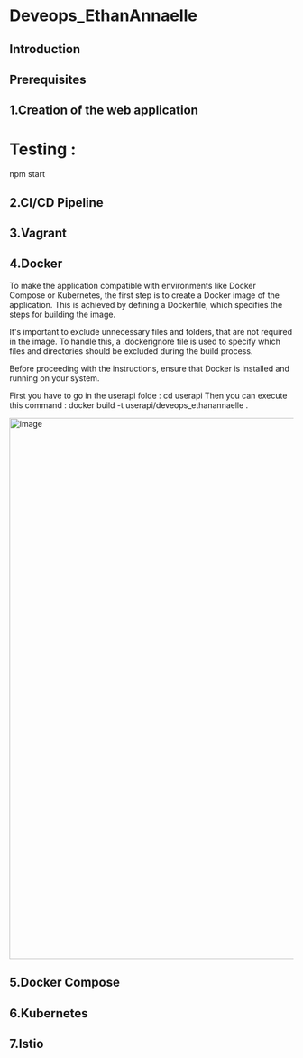 # Deveops_EthanAnnaelle

## Introduction

## Prerequisites

## 1.Creation of the web application

# Testing :
npm start

## 2.CI/CD Pipeline

## 3.Vagrant

## 4.Docker
To make the application compatible with environments like Docker Compose or Kubernetes, the first step is to create a Docker image of the application. This is achieved by defining a Dockerfile, which specifies the steps for building the image.

It's important to exclude unnecessary files and folders, that are not required in the image. To handle this, a .dockerignore file is used to specify which files and directories should be excluded during the build process.

Before proceeding with the instructions, ensure that Docker is installed and running on your system.

First you have to go in the userapi folde :
cd userapi
Then you can execute this command :
docker build -t userapi/deveops_ethanannaelle .

<img width="959" alt="image" src="https://github.com/user-attachments/assets/ddd75e1d-8cdd-43ff-b62a-b7888a914b87" />


## 5.Docker Compose

## 6.Kubernetes

## 7.Istio

